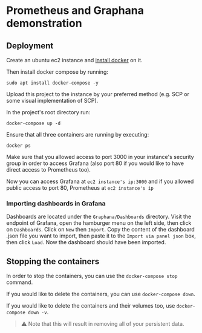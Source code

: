 # Prometheus and Graphana demonstration

## Deployment

Create an ubuntu ec2 instance and [install docker](https://www.digitalocean.com/community/tutorials/how-to-install-and-use-docker-on-ubuntu-20-04) on it.

Then install docker compose by running:

`sudo apt install docker-compose -y`

Upload this project to the instance by your preferred method (e.g. SCP or some visual implementation of SCP).

In the project's root directory run:

`docker-compose up -d`

Ensure that all three containers are running by executing:

`docker ps`

Make sure that you allowed access to port 3000 in your instance's security group in order to access Grafana (also port 80 if you would like to have direct access to Prometheus too).

Now you can access Grafana at `ec2 instance's ip:3000` and if you allowed public access to port 80, Prometheus at `ec2 instance's ip`

### Importing dashboards in Grafana

Dashboards are located under the `Graphana/Dashboards` directory. Visit the endpoint of Grafana, open the hamburger menu on the left side, then click on `Dashboards`. Click on `New` then `Import`. Copy the content of the dashboard .json file you want to import, then paste it to the `Import via panel json` box, then click `Load`. Now the dashboard should have been imported.

## Stopping the containers

In order to stop the containers, you can use the `docker-compose stop` command.

If you would like to delete the containers, you can use `docker-compose down`.

If you would like to delete the containers and their volumes too, use `docker-compose down -v`.

> ⚠ Note that this will result in removing all of your persistent data.

<!-- ### Grafana configuration

In order to import the saved Grafana dashboard, you need to modify the UID of the datasource in your .json files.

To find your datasource's UID, go to `ec2 instance's ip:3000/api/datasources/` -->